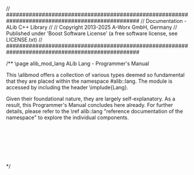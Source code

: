 // #################################################################################################
//  Documentation - ALib C++ Library
//
//  Copyright 2013-2025 A-Worx GmbH, Germany
//  Published under 'Boost Software License' (a free software license, see LICENSE.txt)
// #################################################################################################

/**
\page alib_mod_lang   ALib Lang  - Programmer's Manual


This \alibmod offers a collection of various types deemed so fundamental that they are placed 
within the namespace #alib::lang.
The module is accessed by including the header \implude{Lang}.
 
Given their foundational nature, they are largely self-explanatory. 
As a result, this Programmer's Manual concludes here already. 
For further details, please refer to the \ref alib::lang "reference documentation of the namespace"
to explore the individual components.

<br><br><br><br><br><br> */
